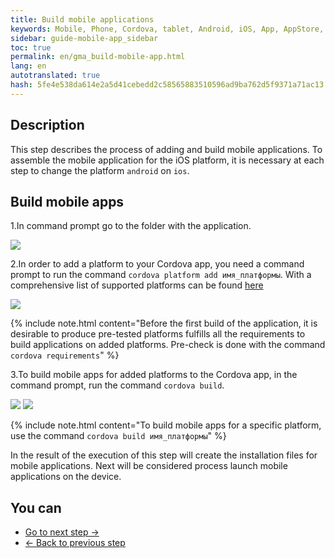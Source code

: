 ```yaml
--- 
title: Build mobile applications 
keywords: Mobile, Phone, Cordova, tablet, Android, iOS, App, AppStore, play market 
sidebar: guide-mobile-app_sidebar 
toc: true 
permalink: en/gma_build-mobile-app.html 
lang: en 
autotranslated: true 
hash: 5fe4e538da614e2a5d41cebedd2c58565883510596ad9ba762d5f9371a71ac13 
--- 
```


## Description 

This step describes the process of adding and build mobile applications. To assemble the mobile application for the iOS platform, it is necessary at each step to change the platform `android` on `ios`. 

## Build mobile apps 

1.In command prompt go to the folder with the application. 

![](/images/pages/guides/mobile-app/jump-mobile-app.png) 

2.In order to add a platform to your Cordova app, you need a command prompt to run the command `cordova platform add имя_платформы`. With a comprehensive list of supported platforms can be found [here](https://cordova.apache.org/docs/en/latest/guide/support/index.html) 

![](/images/pages/guides/mobile-app/add-new-platforms.png) 

{% include note.html content="Before the first build of the application, it is desirable to produce pre-tested platforms fulfills all the requirements to build applications on added platforms. Pre-check is done with the command `cordova requirements`" %} 

3.To build mobile apps for added platforms to the Cordova app, in the command prompt, run the command `cordova build`. 

![](/images/pages/guides/mobile-app/mobile-app-build1.png) 
![](/images/pages/guides/mobile-app/mobile-app-build2.png) 

{% include note.html content="To build mobile apps for a specific platform, use the command `cordova build имя_платформы`" %} 

In the result of the execution of this step will create the installation files for mobile applications. Next will be considered process launch mobile applications on the device. 

## You can 

* [Go to next step ->](gma_launch-mobile-app.html) 
* [<- Back to previous step](gma_setting_ember-mobile-app.html) 



